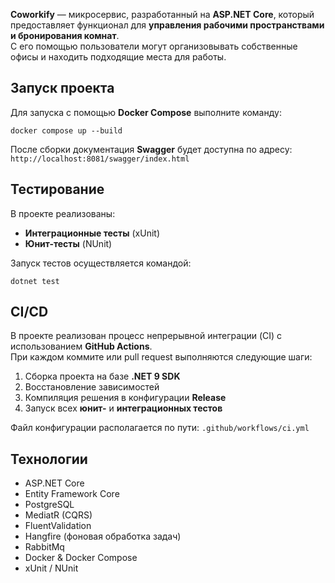 
**Coworkify** — микросервис, разработанный на **ASP.NET Core**, который предоставляет функционал для **управления рабочими пространствами и бронирования комнат**.  
С его помощью пользователи могут организовывать собственные офисы и находить подходящие места для работы.

## Запуск проекта

Для запуска с помощью **Docker Compose** выполните команду:
```
docker compose up --build
```

После сборки документация **Swagger** будет доступна по адресу:
`http://localhost:8081/swagger/index.html`

## Тестирование

В проекте реализованы:
- **Интеграционные тесты** (xUnit)
- **Юнит-тесты** (NUnit)

Запуск тестов осуществляется командой:
```
dotnet test
```

## CI/CD

В проекте реализован процесс непрерывной интеграции (CI) с использованием **GitHub Actions**.  
При каждом коммите или pull request выполняются следующие шаги:

1. Сборка проекта на базе **.NET 9 SDK**
2. Восстановление зависимостей
3. Компиляция решения в конфигурации **Release**
4. Запуск всех **юнит-** и **интеграционных тестов**

Файл конфигурации располагается по пути: `.github/workflows/ci.yml`

## Технологии

- ASP.NET Core
- Entity Framework Core
- PostgreSQL
- MediatR (CQRS)
- FluentValidation
- Hangfire (фоновая обработка задач)
- RabbitMq
- Docker & Docker Compose
- xUnit / NUnit 